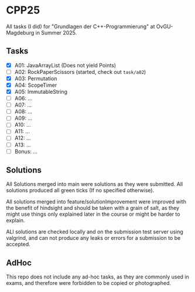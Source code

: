 # CPP25

All tasks (I did) for "Grundlagen der C++-Programmierung" at OvGU-Magdeburg in Summer 2025.

## Tasks

- [X] A01: JavaArrayList (Does not yield Points)
- [ ] A02: RockPaperScissors (started, check out `task/a02`)
- [X] A03: Permutation
- [X] A04: ScopeTimer
- [X] A05: ImmutableString
- [ ] A06: ...
- [ ] A07: ...
- [ ] A08: ...
- [ ] A09: ...
- [ ] A10: ...
- [ ] A11: ...
- [ ] A12: ...
- [ ] A13: ...
- [ ] Bonus: ...

## Solutions

All Solutions merged into main were solutions as they were submitted. 
All solutions produced all green ticks (If no specified otherwise). 

All solutions merged into feature/solutionImprovement were improved with the benefit of hindsight and should be taken with a grain of salt, as they might use things only explained later in the course or might be harder to explain.

ALl solutions are checked locally and on the submission test server using valgrind, and can not produce any leaks or errors for a submission to be accepted.

## AdHoc

This repo does not include any ad-hoc tasks, as they are commonly used in exams, and therefore were forbidden to be copied or photographed.